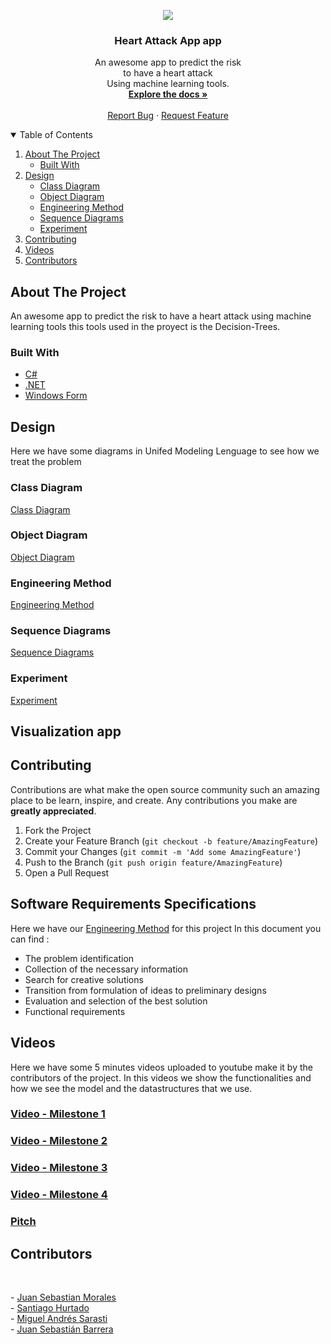 <p align="center">
    <img src="https://i1.wp.com/www.sopitas.com/wp-content/uploads/2016/03/Homer-Simpson-Heart-Attack.jpg"/>
  </a>

  <h3 align="center">Heart Attack App app</h3>

  <p align="center">
    An awesome app to predict the risk <br />to have a heart attack<br />Using machine learning tools.
    <br />
    <a href="https://github.com/JuanSebastianMoralesVilla/ProjectX"><strong>Explore the docs »</strong></a>
    <br />
    <br />
    <a href="https://wa.me/573214650140">Report Bug</a>
    ·
    <a href="https://github.com/SebasBarrera/valle-temperatures/issues">Request Feature</a>
  </p>
</p>

<details open="open">
  <summary>Table of Contents</summary>
  <ol>
    <li>
      <a href="#about-the-project">About The Project</a>
      <ul>
        <li><a href="#built-with">Built With</a></li>
      </ul>
    </li>
    <li>
      <a href="#design">Design</a>
      <ul>
        <li><a href="#class-diagram">Class Diagram</a></li>
        <li><a href="#object-diagram">Object Diagram</a></li>
        <li><a href="Engineering-Method">Engineering Method</a></li>
        <li><a href="#Sequence-Diagrams">Sequence Diagrams</a></li>
        <li><a href="#Experiment">Experiment</a></li>   
      </ul>
    </li>
    <li><a href="#contributing">Contributing</a></li>
    <li><a href="#videos">Videos</a></li>
    <li><a href="#contributors">Contributors</a></li>
  </ol>
</details>

## About The Project

An awesome app to predict the risk to have a heart attack using machine learning tools this tools used in the proyect is the Decision-Trees.

<!--![Principal Screen](https://github.com/SebasBarrera/valle-temperatures/blob/master/images/tableview.jpeg?raw=true "Principal Screen") -->

<!--This will be the first screen you see after you choose the dataset-->
<!--Here: 
* You can see all the information from the dataset
* You can filter the data from the dataset according to different criteria
* You can open an other window with a map with all -or filtered- sensors points distributed around all the department
* You can open an other window with three (3) charts comparing some information from all dataset -or filtered--->

<!--![Map Screen](https://github.com/SebasBarrera/valle-temperatures/blob/master/images/map.jpeg?raw=true "Map Screen")-->
<!--![Chart Screen](https://github.com/SebasBarrera/valle-temperatures/blob/master/images/chart.jpeg?raw=true "Chart Screen")-->

### Built With

* [C#](https://docs.microsoft.com/en-us/dotnet/csharp/)
* [.NET](https://docs.microsoft.com/en-us/dotnet/)
* [Windows Form](https://docs.microsoft.com/es-es/dotnet/desktop/winforms/overview/?view=netdesktop-5.0)

## Design

Here we have some diagrams in Unifed Modeling Lenguage to see how we treat the problem

### Class Diagram
[Class Diagram](https://github.com/JuanSebastianMoralesVilla/ProjectX/blob/main/Documentacion/ClassDiagram.pdf)

### Object Diagram
[Object Diagram](https://github.com/JuanSebastianMoralesVilla/ProjectX/blob/main/Documentacion/Diagrama%20de%20objetos%20heart%20atack%20.pdf)

### Engineering Method
[Engineering Method](https://github.com/JuanSebastianMoralesVilla/ProjectX/blob/main/Documentacion/Met%C3%B3do%20de%20la%20ingenieria%20Proyecto%20x.pdf)

### Sequence Diagrams
[Sequence Diagrams](https://github.com/JuanSebastianMoralesVilla/ProjectX/blob/main/Documentacion/SequenceDiagrams.pdf)

### Experiment
[Experiment](https://github.com/JuanSebastianMoralesVilla/ProjectX/tree/main/Experimento)

## Visualization app


## Contributing

Contributions are what make the open source community such an amazing place to be learn, inspire, and create. Any contributions you make are **greatly appreciated**.

1. Fork the Project
2. Create your Feature Branch (`git checkout -b feature/AmazingFeature`)
3. Commit your Changes (`git commit -m 'Add some AmazingFeature'`)
4. Push to the Branch (`git push origin feature/AmazingFeature`)
5. Open a Pull Request



## Software Requirements Specifications

Here we have our <a href="https://github.com/JuanSebastianMoralesVilla/ProjectX/blob/main/Documentacion/Met%C3%B3do%20de%20la%20ingenieria%20Proyecto%20x.pdf">Engineering Method</a> for this project
In this document you can find :
* The problem identification
* Collection of the necessary information
* Search for creative solutions
* Transition from formulation of ideas to preliminary designs
* Evaluation and selection of the best solution
* Functional requirements

## Videos

Here we have some 5 minutes videos uploaded to youtube make it by the contributors of the project.
In this videos we show the functionalities and how we see the model and the datastructures that we use.

### [Video - Milestone 1](https://youtu.be/NX_hr811Gl0)
### [Video - Milestone 2](https://youtu.be/8ViVyqaJcxQ)
### [Video - Milestone 3](https://youtu.be/4zbWcJPt7-w)
### [Video - Milestone 4](https://youtu.be/5qUB2EODCxI)
### [Pitch](https://youtu.be/ZayVhv_tCLU)

## Contributors 
<br />
  <p align="left">
    - <a href="https://github.com/JuanSebastianMoralesVilla">Juan Sebastian Morales</a><br>
    - <a href="https://github.com/YoNoSoySantiago">Santiago Hurtado</a><br>
    - <a href="https://github.com/MSarasti">Miguel Andrés Sarasti</a><br>
    - <a href="https://github.com/SebasBarrera">Juan Sebastián Barrera</a><br>
  </p>
<br />
